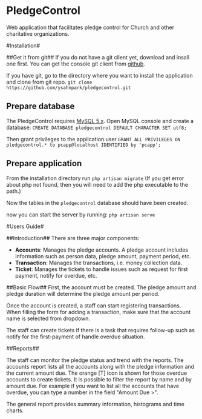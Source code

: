 PledgeControl
=============
Web application that facilitates pledge control for Church and other charitative organizations.


#Installation#

##Get it from git##
If you do not have a git client yet, download and insall one first. You can get the console git client from [github][1].

If you have git, go to the directory where you want to install the application and clone from git repo.
`git clone https://github.com/ysahnpark/pledgecontrol.git`

## Prepare database ##
The PledgeControl requires [MySQL 5.x][2].
Open MySQL console and create a database:
`CREATE DATABASE pledgecontrol DEFAULT CHARACTER SET utf8;`

Then grant privileges to the application user
`GRANT ALL PRIVILEGES ON pledgecontrol.* to pcapp@localhost IDENTIFIED by 'pcapp';`

## Prepare application ##
From the installation directory run
`php artisan migrate`
(If you get error about php not found, then you will need to add the php executable to the path.)

Now the tables in the `pledgecontrol` database should have been created.

now you can start the server by running:
`php artisan serve`


  [1]: http://git-scm.com/downloads
  [2]: http://www.mysql.com/
  

#Users Guide#

##Introduction##
There are three major components: 
- **Accounts**: Manages the pledge accounts. A pledge account includes information such as person data, pledge amount, payment period,  etc.
- **Transaction**: Manages the transactions, i.e. money collection data.
- **Ticket**: Manages the tickets to handle issues such as request for first payment, notify for overdue, etc.

##Basic Flow##
First, the account must be created. The pledge amount and pledge duration will determine the pledge amount per period.

Once the account is created, a staff can start registering transactions. When filling the form for adding a transaction, make sure that the account name is selected from dropdown.

The staff can create tickets if there is a task that requires follow-up such as notify for the first-payment of handle overdue situation.

##Reports##

The staff can monitor the pledge status and trend with the reports.
The accounts report lists all the accounts along with the pledge information and the current amount due. The orange [T] icon is shown for those overdue accounts to create tickets.
It is possible to filter the report by name and by amount due. For example if you want to list all the accounts that have overdue, you can type a number in the field "Amount Due >".

The general report provides summary information, histograms and time charts.